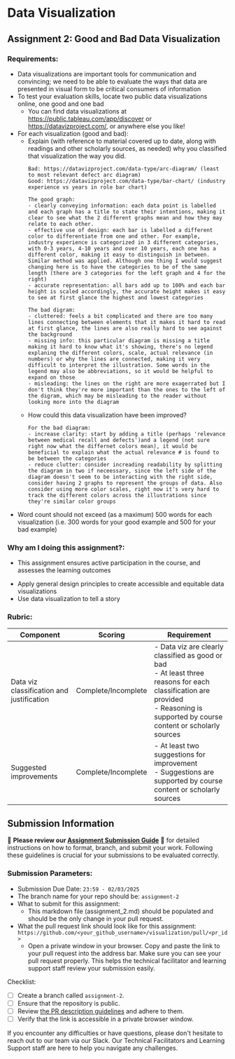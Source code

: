 # Data Visualization

## Assignment 2: Good and Bad Data Visualization

### Requirements:

- Data visualizations are important tools for communication and convincing; we need to be able to evaluate the ways that data are presented in visual form to be critical consumers of information 
- To test your evaluation skills, locate two public data visualizations online, one good and one bad  
    - You can find data visualizations at https://public.tableau.com/app/discover or https://datavizproject.com/, or anywhere else you like! 
- For each visualization (good and bad):  
    - Explain (with reference to material covered up to date, along with readings and other scholarly sources, as needed) why you classified that visualization the way you did.
      ```
      Bad: https://datavizproject.com/data-type/arc-diagram/ (least to most relevant defect arc diagram)
      Good: https://datavizproject.com/data-type/bar-chart/ (industry experience vs years in role bar chart)

      The good graph:
      - clearly conveying information: each data point is labelled and each graph has a title to state their intentions, making it clear to see what the 2 different graphs mean and how they may relate to each other.
      - effective use of design: each bar is labelled a different color to differentiate from one and other. For example, industry experience is categorized in 3 different categories, with 0-3 years, 4-10 years and over 10 years, each one has a different color, making it easy to distinguish in between. Similar method was applied. Although one thing I would suggest changing here is to have the categories to be of the same length (there are 3 categories for the left graph and 4 for the right)
      - accurate representation: all bars add up to 100% and each bar height is scaled accordingly, the accurate height makes it easy to see at first glance the highest and lowest categories

      The bad digram:
      - cluttered: feels a bit complicated and there are too many lines connecting between elements that it makes it hard to read at first glance, the lines are also really hard to see against the background
      - missing info: this particular diagram is missing a title making it hard to know what it's showing, there's no legend explaning the different colors, scale, actual relevance (in numbers) or why the lines are connected, making it very difficult to interpret the illustration. Some words in the legend may also be abbreviations, so it would be helpful to expand on those
      - misleading: the lines on the right are more exagerrated but I don't think they're more important than the ones to the left of the digram, which may be misleading to the reader without looking more into the diagram

      ```
    - How could this data visualization have been improved?  
      ```
      For the bad diagram:
      - increase clarity: start by adding a title (perhaps 'relevance between medical recall and defects')and a legend (not sure right now what the differnet colors mean), it would be beneficial to explain what the actual relevance # is found to be between the categories
      - reduce clutter: consider increading readability by splitting the diagram in two if neceessary, since the left side of the diagram doesn't seem to be interacting with the right side, consider having 2 graphs to represent the groups of data. Also consider using more color scales, right now it's very hard to track the different colors across the illustrations since they're similar color groups

      ```
- Word count should not exceed (as a maximum) 500 words for each visualization (i.e. 
300 words for your good example and 500 for your bad example)

### Why am I doing this assignment?:

- This assignment ensures active participation in the course, and assesses the learning outcomes
* Apply general design principles to create accessible and equitable data visualizations
* Use data visualization to tell a story

### Rubric:

| Component               | Scoring   | Requirement                                                 |
|-------------------------|-----------|-------------------------------------------------------------|
| Data viz classification and justification | Complete/Incomplete | - Data viz are clearly classified as good or bad<br />- At least three reasons for each classification are provided<br />- Reasoning is supported by course content or scholarly sources |
| Suggested improvements  | Complete/Incomplete | - At least two suggestions for improvement<br />- Suggestions are supported by course content or scholarly sources |

## Submission Information

🚨 **Please review our [Assignment Submission Guide](https://github.com/UofT-DSI/onboarding/blob/main/onboarding_documents/submissions.md)** 🚨 for detailed instructions on how to format, branch, and submit your work. Following these guidelines is crucial for your submissions to be evaluated correctly.

### Submission Parameters:
* Submission Due Date: `23:59 - 02/03/2025`
* The branch name for your repo should be: `assignment-2`
* What to submit for this assignment:
    * This markdown file (assignment_2.md) should be populated and should be the only change in your pull request.
* What the pull request link should look like for this assignment: `https://github.com/<your_github_username>/visualization/pull/<pr_id>`
    * Open a private window in your browser. Copy and paste the link to your pull request into the address bar. Make sure you can see your pull request properly. This helps the technical facilitator and learning support staff review your submission easily.

Checklist:
- [ ] Create a branch called `assignment-2`.
- [ ] Ensure that the repository is public.
- [ ] Review [the PR description guidelines](https://github.com/UofT-DSI/onboarding/blob/main/onboarding_documents/submissions.md#guidelines-for-pull-request-descriptions) and adhere to them.
- [ ] Verify that the link is accessible in a private browser window.

If you encounter any difficulties or have questions, please don't hesitate to reach out to our team via our Slack. Our Technical Facilitators and Learning Support staff are here to help you navigate any challenges.
